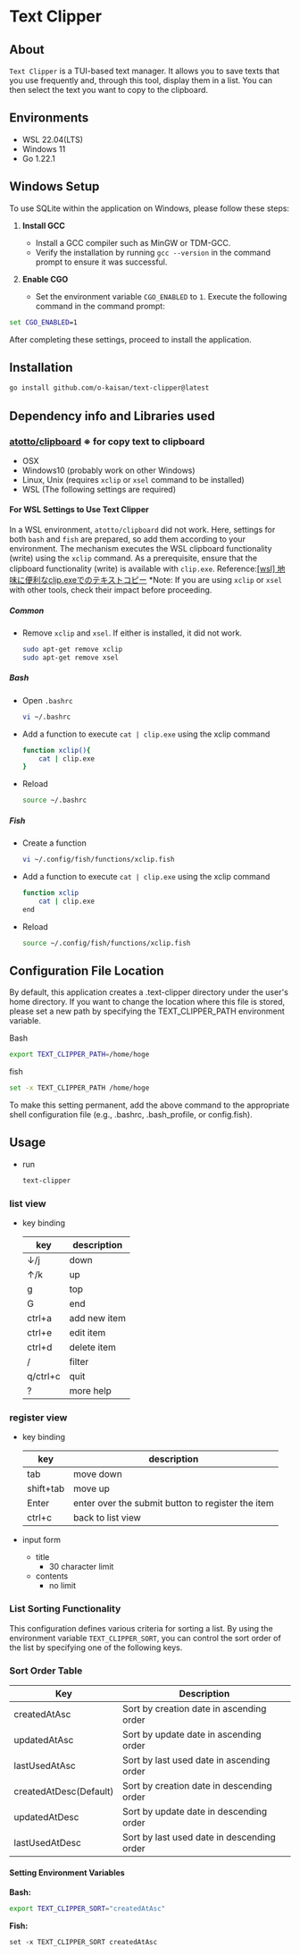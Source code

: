 # Text Clipper

## About

`Text Clipper` is a TUI-based text manager. It allows you to save texts that you use frequently and, through this tool, display them in a list. You can then select the text you want to copy to the clipboard.

## Environments

- WSL 22.04(LTS)
- Windows 11
- Go 1.22.1

## Windows Setup

To use SQLite within the application on Windows, please follow these steps:

1. **Install GCC**
   - Install a GCC compiler such as MinGW or TDM-GCC.
   - Verify the installation by running `gcc --version` in the command prompt to ensure it was successful.

2. **Enable CGO**
   - Set the environment variable `CGO_ENABLED` to `1`. Execute the following command in the command prompt:

```cmd
set CGO_ENABLED=1
```

After completing these settings, proceed to install the application.

## Installation

```bash
go install github.com/o-kaisan/text-clipper@latest
```

## Dependency info and Libraries used

### [atotto/clipboard](https://github.com/atotto/clipboard) ※ for copy text to clipboard

- OSX
- Windows10 (probably work on other Windows)
- Linux, Unix (requires `xclip` or `xsel` command to be installed)
- WSL (The following settings are required)

#### For WSL Settings to Use Text Clipper

In a WSL environment, `atotto/clipboard` did not work. Here, settings for both `bash` and `fish` are prepared, so add them according to your environment. The mechanism executes the WSL clipboard functionality (write) using the `xclip` command. As a prerequisite, ensure that the clipboard functionality (write) is available with `clip.exe`.
Reference:[[wsl] 地味に便利なclip.exeでのテキストコピー](https://qiita.com/sasaki_hir/items/45885960b46f87226fd8)
*Note: If you are using `xclip` or `xsel` with other tools, check their impact before proceeding.

##### Common

- Remove `xclip` and `xsel`. If either is installed, it did not work.

    ```bash
    sudo apt-get remove xclip
    sudo apt-get remove xsel
    ```

##### Bash

- Open `.bashrc`

    ```bash
    vi ~/.bashrc
    ```

- Add a function to execute `cat | clip.exe` using the xclip command

    ```bash
    function xclip(){
        cat | clip.exe
    }
    ```

- Reload

    ```bash
    source ~/.bashrc
    ```

##### Fish

- Create a function

    ```bash
    vi ~/.config/fish/functions/xclip.fish
    ```

- Add a function to execute `cat | clip.exe` using the xclip command

    ```bash
    function xclip
        cat | clip.exe
    end
    ```

- Reload

    ```bash
    source ~/.config/fish/functions/xclip.fish
    ```

## Configuration File Location

By default, this application creates a .text-clipper directory under the user's home directory. If you want to change the location where this file is stored, please set a new path by specifying the TEXT_CLIPPER_PATH environment variable.

Bash

```bash
export TEXT_CLIPPER_PATH=/home/hoge
```

fish

```bash
set -x TEXT_CLIPPER_PATH /home/hoge
```

To make this setting permanent, add the above command to the appropriate shell configuration file (e.g., .bashrc, .bash_profile, or config.fish).

## Usage

- run

  ```bash
  text-clipper
  ```

### list view

- key binding

    | key | description |
    | --- | --- |
    | ↓/j | down |
    | ↑/k | up |
    | g | top |
    | G | end |
    | ctrl+a | add new item |
    | ctrl+e | edit item |
    | ctrl+d | delete item |
    | / | filter |
    | q/ctrl+c | quit |
    | ? | more help |

### register view

- key binding

    | key | description |
    | --- | --- |
    | tab | move down |
    | shift+tab | move up |
    | Enter | enter over the submit button to register the item |
    | ctrl+c | back to list view |

- input form
  - title
    - 30 character limit
  - contents
    - no limit

### List Sorting Functionality

This configuration defines various criteria for sorting a list. By using the environment variable `TEXT_CLIPPER_SORT`, you can control the sort order of the list by specifying one of the following keys.

### Sort Order Table

| Key            | Description                                 |
|----------------|---------------------------------------------|
| createdAtAsc   | Sort by creation date in ascending order    |
| updatedAtAsc   | Sort by update date in ascending order      |
| lastUsedAtAsc  | Sort by last used date in ascending order   |
| createdAtDesc(Default)  | Sort by creation date in descending order   |
| updatedAtDesc  | Sort by update date in descending order     |
| lastUsedAtDesc | Sort by last used date in descending order  |

#### Setting Environment Variables

**Bash:**

```bash
export TEXT_CLIPPER_SORT="createdAtAsc"
```

**Fish:**

```fish
set -x TEXT_CLIPPER_SORT createdAtAsc
